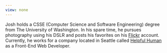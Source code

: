 ```yaml
---
view: none
---
```


Josh holds a CSSE (Computer Science and Software Engineering) degree from The University of Washington. In his spare time, he pursues  photography using his DSLR and posts his favorites on his [Flickr][1] account. Currently, he works for a company located in Seattle called [Helpful Human][2] as a Front-End Web Developer.

[1]: https://www.flickr.com/photos/77226941@N04/
[2]: http://www.helpfulhuman.com/
